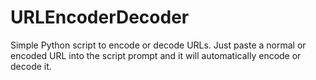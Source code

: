 URLEncoderDecoder
=================

Simple Python script to encode or decode URLs. Just paste a normal or encoded URL into the script prompt and it will automatically encode or decode it.
